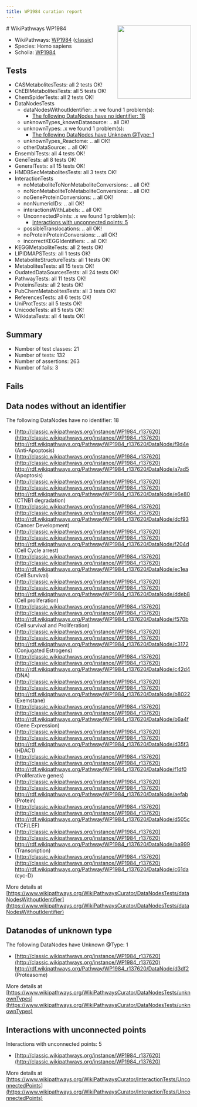 ```yaml
---
title: WP1984 curation report
---
```


<img style="float: right; width: 200px" src="https://upload.wikimedia.org/wikipedia/commons/thumb/8/83/Wplogo_with_text_500.png/640px-Wplogo_with_text_500.png" />
# WikiPathways WP1984

* WikiPathways: [WP1984](https://wikipathways.org/pathways/WP1984) ([classic](https://classic.wikipathways.org/instance/WP1984))
* Species: Homo sapiens
* Scholia: [WP1984](https://scholia.toolforge.org/wikipathways/WP1984)
## Tests
* CASMetabolitesTests: all 2 tests OK!
* ChEBIMetabolitesTests: all 5 tests OK!
* ChemSpiderTests: all 2 tests OK!
* DataNodesTests
    * dataNodesWithoutIdentifier: .x we found 1 problem(s):
        * [The following DataNodes have no identifier: 18](#8792c498)
    * unknownTypes_knownDatasource: .. all OK!
    * unknownTypes: .x we found 1 problem(s):
        * [The following DataNodes have Unknown @Type: 1](#839973df)
    * unknownTypes_Reactome: .. all OK!
    * otherDataSource: .. all OK!
* EnsemblTests: all 4 tests OK!
* GeneTests: all 8 tests OK!
* GeneralTests: all 15 tests OK!
* HMDBSecMetabolitesTests: all 3 tests OK!
* InteractionTests
    * noMetaboliteToNonMetaboliteConversions: .. all OK!
    * noNonMetaboliteToMetaboliteConversions: .. all OK!
    * noGeneProteinConversions: .. all OK!
    * nonNumericIDs: .. all OK!
    * interactionsWithLabels: .. all OK!
    * UnconnectedPoints: .x we found 1 problem(s):
        * [Interactions with unconnected points: 5](#35a61add)
    * possibleTranslocations: .. all OK!
    * noProteinProteinConversions: .. all OK!
    * incorrectKEGGIdentifiers: .. all OK!
* KEGGMetaboliteTests: all 2 tests OK!
* LIPIDMAPSTests: all 1 tests OK!
* MetaboliteStructureTests: all 1 tests OK!
* MetabolitesTests: all 15 tests OK!
* OudatedDataSourcesTests: all 24 tests OK!
* PathwayTests: all 11 tests OK!
* ProteinsTests: all 2 tests OK!
* PubChemMetabolitesTests: all 3 tests OK!
* ReferencesTests: all 6 tests OK!
* UniProtTests: all 5 tests OK!
* UnicodeTests: all 5 tests OK!
* WikidataTests: all 4 tests OK!


## Summary

* Number of test classes: 21
* Number of tests: 132
* Number of assertions: 263
* Number of fails: 3

## Fails

<a name="8792c498" />

## Data nodes without an identifier

The following DataNodes have no identifier: 18

* [http://classic.wikipathways.org/instance/WP1984_r137620](http://classic.wikipathways.org/instance/WP1984_r137620) http://rdf.wikipathways.org/Pathway/WP1984_r137620/DataNode/f9d4e (Anti-Apoptosis)
* [http://classic.wikipathways.org/instance/WP1984_r137620](http://classic.wikipathways.org/instance/WP1984_r137620) http://rdf.wikipathways.org/Pathway/WP1984_r137620/DataNode/a7ad5 (Apoptosis)
* [http://classic.wikipathways.org/instance/WP1984_r137620](http://classic.wikipathways.org/instance/WP1984_r137620) http://rdf.wikipathways.org/Pathway/WP1984_r137620/DataNode/e6e80 (CTNB1 degradation)
* [http://classic.wikipathways.org/instance/WP1984_r137620](http://classic.wikipathways.org/instance/WP1984_r137620) http://rdf.wikipathways.org/Pathway/WP1984_r137620/DataNode/dcf93 (Cancer Development)
* [http://classic.wikipathways.org/instance/WP1984_r137620](http://classic.wikipathways.org/instance/WP1984_r137620) http://rdf.wikipathways.org/Pathway/WP1984_r137620/DataNode/f204d (Cell Cycle arrest)
* [http://classic.wikipathways.org/instance/WP1984_r137620](http://classic.wikipathways.org/instance/WP1984_r137620) http://rdf.wikipathways.org/Pathway/WP1984_r137620/DataNode/ec1ea (Cell Survival)
* [http://classic.wikipathways.org/instance/WP1984_r137620](http://classic.wikipathways.org/instance/WP1984_r137620) http://rdf.wikipathways.org/Pathway/WP1984_r137620/DataNode/ddeb8 (Cell proliferation)
* [http://classic.wikipathways.org/instance/WP1984_r137620](http://classic.wikipathways.org/instance/WP1984_r137620) http://rdf.wikipathways.org/Pathway/WP1984_r137620/DataNode/f570b (Cell survival and Proliferation)
* [http://classic.wikipathways.org/instance/WP1984_r137620](http://classic.wikipathways.org/instance/WP1984_r137620) http://rdf.wikipathways.org/Pathway/WP1984_r137620/DataNode/c3172 (Conjugated Estrogens)
* [http://classic.wikipathways.org/instance/WP1984_r137620](http://classic.wikipathways.org/instance/WP1984_r137620) http://rdf.wikipathways.org/Pathway/WP1984_r137620/DataNode/c42d4 (DNA)
* [http://classic.wikipathways.org/instance/WP1984_r137620](http://classic.wikipathways.org/instance/WP1984_r137620) http://rdf.wikipathways.org/Pathway/WP1984_r137620/DataNode/b8022 (Exemstane)
* [http://classic.wikipathways.org/instance/WP1984_r137620](http://classic.wikipathways.org/instance/WP1984_r137620) http://rdf.wikipathways.org/Pathway/WP1984_r137620/DataNode/b6a4f (Gene Expression)
* [http://classic.wikipathways.org/instance/WP1984_r137620](http://classic.wikipathways.org/instance/WP1984_r137620) http://rdf.wikipathways.org/Pathway/WP1984_r137620/DataNode/d35f3 (HDAC1)
* [http://classic.wikipathways.org/instance/WP1984_r137620](http://classic.wikipathways.org/instance/WP1984_r137620) http://rdf.wikipathways.org/Pathway/WP1984_r137620/DataNode/f1df0 (Proliferative genes)
* [http://classic.wikipathways.org/instance/WP1984_r137620](http://classic.wikipathways.org/instance/WP1984_r137620) http://rdf.wikipathways.org/Pathway/WP1984_r137620/DataNode/aefab (Protein)
* [http://classic.wikipathways.org/instance/WP1984_r137620](http://classic.wikipathways.org/instance/WP1984_r137620) http://rdf.wikipathways.org/Pathway/WP1984_r137620/DataNode/d505c (TCF/LEF)
* [http://classic.wikipathways.org/instance/WP1984_r137620](http://classic.wikipathways.org/instance/WP1984_r137620) http://rdf.wikipathways.org/Pathway/WP1984_r137620/DataNode/ba999 (Transcription)
* [http://classic.wikipathways.org/instance/WP1984_r137620](http://classic.wikipathways.org/instance/WP1984_r137620) http://rdf.wikipathways.org/Pathway/WP1984_r137620/DataNode/c61da (cyc-D)


More details at [https://www.wikipathways.org/WikiPathwaysCurator/DataNodesTests/dataNodesWithoutIdentifier](https://www.wikipathways.org/WikiPathwaysCurator/DataNodesTests/dataNodesWithoutIdentifier)

<a name="839973df" />

## Datanodes of unknown type

The following DataNodes have Unknown @Type: 1

* [http://classic.wikipathways.org/instance/WP1984_r137620](http://classic.wikipathways.org/instance/WP1984_r137620) http://rdf.wikipathways.org/Pathway/WP1984_r137620/DataNode/d3df2 (Proteasome)


More details at [https://www.wikipathways.org/WikiPathwaysCurator/DataNodesTests/unknownTypes](https://www.wikipathways.org/WikiPathwaysCurator/DataNodesTests/unknownTypes)

<a name="35a61add" />

## Interactions with unconnected points

Interactions with unconnected points: 5

* [http://classic.wikipathways.org/instance/WP1984_r137620](http://classic.wikipathways.org/instance/WP1984_r137620)


More details at [https://www.wikipathways.org/WikiPathwaysCurator/InteractionTests/UnconnectedPoints](https://www.wikipathways.org/WikiPathwaysCurator/InteractionTests/UnconnectedPoints)

